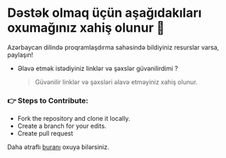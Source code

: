 # Dəstək olmaq üçün aşağıdakıları oxumağınız xahiş olunur 🎉

Azərbaycan dilində proqramlaşdırma sahəsində bildiyiniz resurslar varsa, paylaşın! 

- Əlavə etmək istədiyiniz linklər və şəxslər güvənilirdimi ?

    > Güvənilir linklər və şəxsləri əlavə etməyiniz xahiş olunur. 

### 👉 Steps to Contribute:

- Fork the repository and clone it locally.
- Create a branch for your edits.
- Create pull request 

Daha ətraflı [buranı](https://opensource.guide/how-to-contribute/) oxuya bilərsiniz.